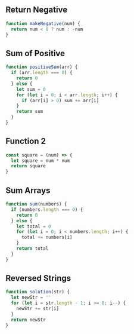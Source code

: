## Return Negative

```js
function makeNegative(num) {
  return num < 0 ? num : -num
}
```

## Sum of Positive

```js
function positiveSum(arr) {
  if (arr.length === 0) {
    return 0
  } else {
    let sum = 0
    for (let i = 0; i < arr.length; i++) {
      if (arr[i] > 0) sum += arr[i]
    }
    return sum
  }
}
```

## Function 2

```js
const square = (num) => {
  let square = num * num
  return square
}
```

## Sum Arrays

```js
function sum(numbers) {
  if (numbers.length === 0) {
    return 0
  } else {
    let total = 0
    for (let i = 0; i < numbers.length; i++) {
      total += numbers[i]
    }
    return total
  }
}
```

## Reversed Strings

```js
function solution(str) {
  let newStr = ''
  for (let i = str.length - 1; i >= 0; i--) {
    newStr += str[i]
  }
  return newStr
}
```
